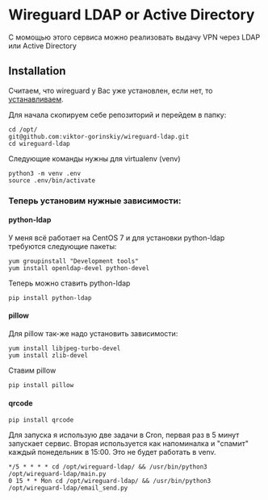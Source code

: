 
# Wireguard LDAP or Active Directory

С момощью этого сервиса можно реализовать выдачу VPN через LDAP или Active Directory


## Installation

Считаем, что wireguard у Вас уже установлен, если нет, то [устанавливаем](https://www.wireguard.com/install/).

Для начала скопируем себе репозиторий и перейдем в папку:

```
cd /opt/
git@github.com:viktor-gorinskiy/wireguard-ldap.git
cd wireguard-ldap
```
Следующие команды нужны для virtualenv (venv)
```
python3 -m venv .env
source .env/bin/activate
```
### Теперь установим нужные зависимости:

#### python-ldap
У меня всё работает на CentOS 7 и для установки python-ldap требуются следующие пакеты:
```
yum groupinstall "Development tools"
yum install openldap-devel python-devel
```
Теперь можно ставить python-ldap

```
pip install python-ldap
```

#### pillow

Для pillow так-же надо установить зависимости:

```
yum install libjpeg-turbo-devel
yum install zlib-devel
```
Ставим pillow
```
pip install pillow
```
#### qrcode
```
pip install qrcode
```

Для запуска я использую две задачи в Cron, первая раз в 5 минут запускает сервис.
Вторая используется как напоминалка и "спамит" каждый понедельник в 15:00.
Это не будет работать в venv.
```
*/5 * * * * cd /opt/wireguard-ldap/ && /usr/bin/python3 /opt/wireguard-ldap/main.py
0 15 * * Mon cd /opt/wireguard-ldap/ && /usr/bin/python3 /opt/wireguard-ldap/email_send.py
```